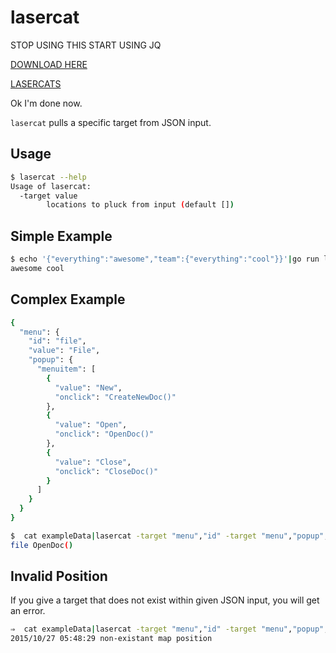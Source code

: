 lasercat
========

STOP USING THIS START USING JQ

[DOWNLOAD HERE](https://stedolan.github.io/jq/)

[LASERCATS](http://www.nbc.com/sites/nbcunbc/files/files/images/2014/9/06/140228_2750569_SNL_Digital_Short__Laser_Cats_anvver_1.jpg)

Ok I'm done now.

`lasercat` pulls a specific target from JSON input.

Usage
-----

```bash
$ lasercat --help
Usage of lasercat:
  -target value
    	locations to pluck from input (default [])
```

Simple Example
--------------

```bash
$ echo '{"everything":"awesome","team":{"everything":"cool"}}'|go run lasercat.go -target "everything" -target "team","everything"
awesome cool
```

Complex Example
---------------

```bash
{
  "menu": {
    "id": "file",
    "value": "File",
    "popup": {
      "menuitem": [
        {
          "value": "New",
          "onclick": "CreateNewDoc()"
        },
        {
          "value": "Open",
          "onclick": "OpenDoc()"
        },
        {
          "value": "Close",
          "onclick": "CloseDoc()"
        }
      ]
    }
  }
}
```

```bash
$  cat exampleData|lasercat -target "menu","id" -target "menu","popup","menuitem",1,"onclick"
file OpenDoc()
```

Invalid Position
----------------

If you give a target that does not exist within given JSON input, you will get an error.

```bash
⇒  cat exampleData|lasercat -target "menu","id" -target "menu","popup","menuitem",1,"oncllick"
2015/10/27 05:48:29 non-existant map position
```
